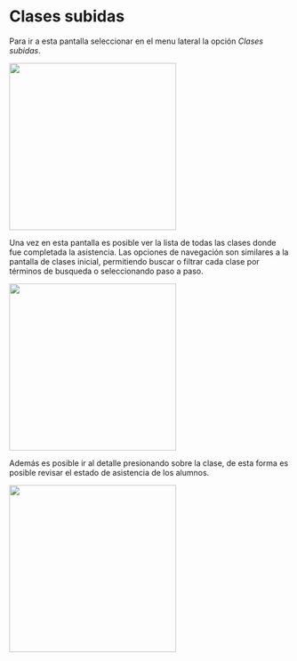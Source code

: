 # Clases subidas

Para ir a esta pantalla seleccionar en el menu lateral la opción _Clases subidas_.

<img src="/guide/img-guide-18.jpg" width="300"/>

Una vez en esta pantalla es posible ver la lista de todas las clases donde fue completada la asistencia.
Las opciones de navegación son similares a la pantalla de clases inicial, permitiendo buscar o filtrar cada clase por
términos de busqueda o seleccionando paso a paso.

<img src="/guide/img-guide-19.png" width="300"/>

Además es posible ir al detalle presionando sobre la clase, de esta forma es posible
revisar el estado de asistencia de los alumnos.

<img src="/guide/img-guide-20.png" width="300"/>
